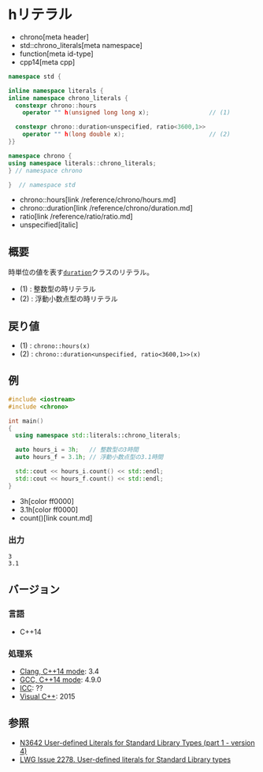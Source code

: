 # hリテラル
* chrono[meta header]
* std::chrono_literals[meta namespace]
* function[meta id-type]
* cpp14[meta cpp]

```cpp
namespace std {

inline namespace literals {
inline namespace chrono_literals {
  constexpr chrono::hours
    operator "" h(unsigned long long x);                 // (1)

  constexpr chrono::duration<unspecified, ratio<3600,1>>
    operator "" h(long double x);                        // (2)
}}

namespace chrono {
using namespace literals::chrono_literals;
} // namespace chrono

}  // namespace std
```
* chrono::hours[link /reference/chrono/hours.md]
* chrono::duration[link /reference/chrono/duration.md]
* ratio[link /reference/ratio/ratio.md]
* unspecified[italic]

## 概要
時単位の値を表す[`duration`](/reference/chrono/duration.md)クラスのリテラル。

- (1) : 整数型の時リテラル
- (2) : 浮動小数点型の時リテラル


## 戻り値
- (1) : `chrono::hours(x)`
- (2) : `chrono::duration<unspecified, ratio<3600,1>>(x)`


## 例
```cpp example
#include <iostream>
#include <chrono>

int main()
{
  using namespace std::literals::chrono_literals;

  auto hours_i = 3h;   // 整数型の3時間
  auto hours_f = 3.1h; // 浮動小数点型の3.1時間

  std::cout << hours_i.count() << std::endl;
  std::cout << hours_f.count() << std::endl;
}
```
* 3h[color ff0000]
* 3.1h[color ff0000]
* count()[link count.md]

### 出力
```
3
3.1
```

## バージョン
### 言語
- C++14

### 処理系
- [Clang, C++14 mode](/implementation.md#clang): 3.4
- [GCC, C++14 mode](/implementation.md#gcc): 4.9.0
- [ICC](/implementation.md#icc): ??
- [Visual C++](/implementation.md#visual_cpp): 2015

## 参照
- [N3642 User-defined Literals for Standard Library Types (part 1 - version 4)](http://www.open-std.org/jtc1/sc22/wg21/docs/papers/2013/n3642.pdf)
- [LWG Issue 2278. User-defined literals for Standard Library types](http://www.open-std.org/jtc1/sc22/wg21/docs/lwg-defects.html#2278)


